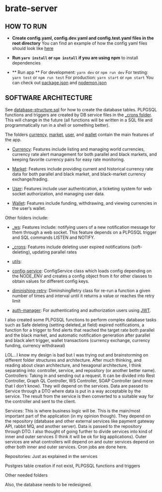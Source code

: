 # brate-server

## HOW TO RUN
- **Create config.yaml, config.dev.yaml and config.test.yaml files in the root directory**
You can find an example of how the config yaml files should look like [here](.github\brate-config-example.png) 

- **Run `yarn install` or `npm install` if you are using npm** to install dependencies

- ** Run app **
  For development: `yarn dev` or `npm run dev`
  For testing: `yarn test` or `npm run test`
  For production: `yarn start` or `npm start`
You can check out [package.json](package.json) and [nodemon.json](nodemon.json)

## SOFTWARE ARCHITECTURE
See [database-structure.sql](.ideas\database-structure.sql) for how to create the database tables. PLPGSQL functions and triggers are created by DB service files in the [_crons folder](src\_crons). This will change in the future (all functions will be written in a SQL file and programmatically run in a shell or something better).

The folders [currency](src\currency), [market](src\market), [user](src\user), and [wallet](src\wallet) contain the main features of the app.

- [Currency](src\currency): Features include listing and managing world currencies, currency rate alert management for both parallel and black markets, and keeping favorite currency pairs for easy rate monitoring.

- [Market](src\market): Features include providing current and historical currency rate data for both parallel and black market, and black-market currency exchange/trading.

- [User](src\user): Features include user authentication, a ticketing system for web socket authorization, and managing user data.

- [Wallet](src\wallet): Features include funding, withdrawing, and viewing currencies in the user’s wallet.

Other folders include:
- [_ws](src\_ws): Features include: notifying users of a new notification message for them through a web socket. This feature depends on a PLPGSQL trigger and SQL commands LISTEN and NOTIFY.
- [_crons](src\_crons): Features include deleting user expired notifications (soft-deleting), updating parallel rates
- [utils](src\utils):
- [config-service](src\utils\config-service.ts): ConfigService class which loads config depending on the NODE_ENV and creates a config object from it for other classes to obtain values for different config keys.
 
- [diminishing-retry](src\utils\diminishing-retry.ts): DiminshingRetry class for re-run a function a given number of times and interval until it returns a value or reaches the retry limit
 
- [auth-manager](src\utils\auth-manager.service.ts): For authenticating and authorization users using [JWT](https://jwt.io/introduction).


I also created some PLPGSQL functions to perform complex database tasks such as Safe deleting (setting deleted_at field) expired notifications, a function for a trigger to find alerts that reached the target rate both parallel and the black market, and automatic notification generation after parallel and black alert trigger, wallet transactions (currency exchange, currency funding, currency withdrawal)

LOL…I know my design is bad but I was trying out and brainstorming on different folder structures and architecture. After much thinking, and reading about clean architecture, and hexagonal architecture, I think separating into: controller, service, and repository (or another better name).
Controllers: Taking in and sending out a request. It can be divided into Rest Controller, Graph QL Controller, WS Controller, SOAP Controller (and more that I don’t know). They will depend on the services. Data are passed to Service through a DTO where data is put in a way acceptable by the service. The result from the service is then converted to a suitable way for the controller and sent to the client.
 
Services: This is where business logic will be. This is the main/most important part of the application (in my opinion though).  They depend on the repository (database and other external services like payment gateway API, rabbit MQ, and another server). Data is passed to the repository through DTO. I also thought of going further to divide services into kind of inner and outer services (I think it will be ok for big applications). Outer services are what controllers will depend on and outer services depend on other both inner and outer services. Cron jobs are done here.
 
Repositories: Just as explained in the services
 
Postgres table creation if not exist, PLPGSQL functions and triggers
 
Other needed folders
 
Also, the database needs to be redesigned.